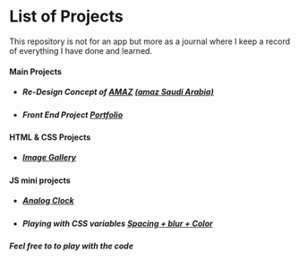 <h1><strong>List of Projects</strong></h1>

<p>This repository is not for an app but more as a journal where I keep
a record of everything I have done and learned.</p>
<!-- Main Projects -->
<h4>Main Projects</h4>
<ul>
<li><h5>Re-Design Concept of <a href="https://moh7afiz90.github.io/amaz/">AMAZ</a> <a href="http://amaz.sa">(amaz Saudi Arabia)</a></h5></li>
    <li><h5>Front End Project <a href="https://moh7afiz90.github.io/portfolio/">Portfolio</a></h5></li>
</ul>
<!-- HTML & CSS projects -->
<h4>HTML & CSS Projects</h4>
<ul>
  <li><h5><a href="https://moh7afiz90.github.io/imageGallery/">Image Gallery</a></h5></li>
</ul>
<!-- JS Project -->
<h4>JS mini projects</h4>
<ul>
  <li><h5><a href="https://moh7afiz90.github.io/AnalogClock/">Analog Clock</a></h5></li>
  <li><h5>Playing with CSS variables <a href="https://moh7afiz90.github.io/cssVariables/">Spacing + blur + Color</a></h5></li>
</ul>

<h6><strong>Feel free to to play with the code</strong></h6>
